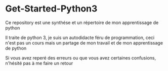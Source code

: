 # Get-Started-Python3


<p> Ce repository est une synthése et un répertoire de mon apprentissage de python </p>

<p> Il traite de python 3, je suis un autodidacte féru de programmation, </strong> ceci n'est pas un cours </strong>  mais un partage de mon travail et de mon apprentissage de python </p>

<p> Si vous avez reperé des erreurs ou que vous avez certaines confusions, n'hésité pas à me faire un retour </p>


